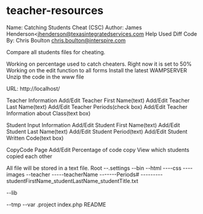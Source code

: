 teacher-resources
=================
Name: Catching Students Cheat (CSC)
Author: James Henderson<jhenderson@texasintegratedservices.com
Help Used Diff Code By: Chris Boulton <chris.boulton@interspire.com>

Compare all students files for cheating.


Working on percentage used to catch cheaters. Right now it is set to 50%
Working on the edit function to all forms
Install the latest WAMPSERVER
Unzip the code in the www file

URL: http://localhost/

Teacher Information
Add/Edit Teacher First Name(text)
Add/Edit Teacher Last Name(text)
Add/Edit Teacher Periods(check box)
Add/Edit Teacher Information about Class(text box)

Student Input Information
Add/Edit Student First Name(text)
Add/Edit Student Last Name(text)
Add/Edit Student Period(text)
Add/Edit Student Written Code(text box)

CopyCode Page
Add/Edit Percentage of code copy
View which students copied each other


All file will be stored in a text file.
Root
--.settings
--bin
--html
----css
----images
--teacher
-----teacherName
-------Periods#
---------studentFirstName_studentLastName_studentTitle.txt

--lib

--tmp
--var
.project
index.php
README
